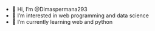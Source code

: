 - 👋 Hi, I’m @Dimaspermana293
- 👀 I’m interested in web programming and data science
- 🌱 I’m currently learning web and python

<!---
Dimaspermana293/Dimaspermana293 is a ✨ special ✨ repository because its `README.md` (this file) appears on your GitHub profile.
You can click the Preview link to take a look at your changes.
--->
